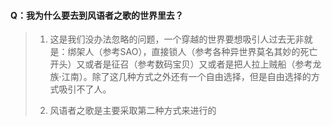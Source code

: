 #### Q：我为什么要去到风语者之歌的世界里去？

> 1. 这是我们没办法忽略的问题，一个穿越的世界要想吸引人过去无非就是：绑架人（参考SAO），直接锁人（参考各种异世界莫名其妙的死亡开头）又或者是征召（参考数码宝贝）又或者是把人拉上贼船（参考龙族·江南）。除了这几种方式之外还有一个自由选择，但是自由选择的方式吸引不了人。
>
> 2. 风语者之歌是主要采取第二种方式来进行的

